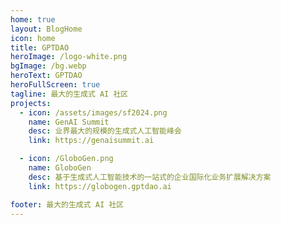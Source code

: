 ```yaml
---
home: true
layout: BlogHome
icon: home
title: GPTDAO
heroImage: /logo-white.png
bgImage: /bg.webp
heroText: GPTDAO
heroFullScreen: true
tagline: 最大的生成式 AI 社区
projects:
  - icon: /assets/images/sf2024.png
    name: GenAI Summit
    desc: 业界最大的规模的生成式人工智能峰会
    link: https://genaisummit.ai

  - icon: /GloboGen.png
    name: GloboGen
    desc: 基于生成式人工智能技术的一站式的企业国际化业务扩展解决方案
    link: https://globogen.gptdao.ai

footer: 最大的生成式 AI 社区
---
```

